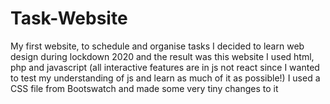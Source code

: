 # Task-Website
My first website, to schedule and organise tasks
I decided to learn web design during lockdown 2020 and the result was this website
I used html, php and javascript (all interactive features are in js not react since I wanted to test my understanding of js and learn as much of it as possible!)
I used a CSS file from Bootswatch and made some very tiny changes to it
